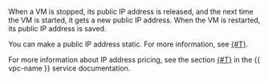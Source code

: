When a VM is stopped, its public IP address is released, and the next time the VM is started, it gets a new public IP address. When the VM is restarted, its public IP address is saved.

You can make a public IP address static. For more information, see [{#T}](../compute/operations/vm-control/vm-set-static-ip.md).

For more information about IP address pricing, see the section [{#T}](../vpc/pricing.md#prices-public-ip) in the {{ vpc-name }} service documentation.

